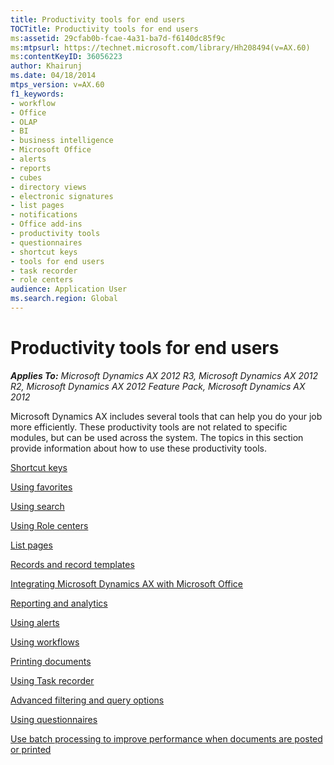 ```yaml
---
title: Productivity tools for end users
TOCTitle: Productivity tools for end users
ms:assetid: 29cfab0b-fcae-4a31-ba7d-f6140dc85f9c
ms:mtpsurl: https://technet.microsoft.com/library/Hh208494(v=AX.60)
ms:contentKeyID: 36056223
author: Khairunj
ms.date: 04/18/2014
mtps_version: v=AX.60
f1_keywords:
- workflow
- Office
- OLAP
- BI
- business intelligence
- Microsoft Office
- alerts
- reports
- cubes
- directory views
- electronic signatures
- list pages
- notifications
- Office add-ins
- productivity tools
- questionnaires
- shortcut keys
- tools for end users
- task recorder
- role centers
audience: Application User
ms.search.region: Global
---
```


# Productivity tools for end users 


_**Applies To:** Microsoft Dynamics AX 2012 R3, Microsoft Dynamics AX 2012 R2, Microsoft Dynamics AX 2012 Feature Pack, Microsoft Dynamics AX 2012_

Microsoft Dynamics AX includes several tools that can help you do your job more efficiently. These productivity tools are not related to specific modules, but can be used across the system. The topics in this section provide information about how to use these productivity tools.

[Shortcut keys](shortcut-keys.md)

[Using favorites](using-favorites.md)

[Using search](using-search.md)

[Using Role centers](using-role-centers.md)

[List pages](list-pages.md)

[Records and record templates](records-and-record-templates.md)

[Integrating Microsoft Dynamics AX with Microsoft Office](integrating-microsoft-dynamics-ax-with-microsoft-office.md)

[Reporting and analytics](reporting-and-analytics.md)

[Using alerts](using-alerts.md)

[Using workflows](using-workflows.md)

[Printing documents](printing-documents.md)

[Using Task recorder](using-task-recorder.md)

[Advanced filtering and query options](advanced-filtering-and-query-options.md)

[Using questionnaires](using-questionnaires.md)

[Use batch processing to improve performance when documents are posted or printed](use-batch-processing-to-improve-performance-when-documents-are-posted-or-printed.md)

  


